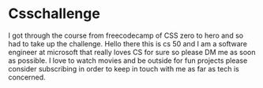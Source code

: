 # Csschallenge
I got through the course from freecodecamp of CSS zero to hero and so had to take up the challenge.
Hello there this is cs 50 and I am a software engineer at microsoft that really loves CS for sure so please DM me as soon as possible.
I  love to watch movies and be outside for fun projects please consider subscribing in order to keep in touch with me as far as tech is concerned.

